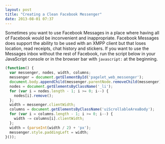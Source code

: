 ```yaml
---
layout: post
title: "Creating a Clean Facebook Messenger"
date: 2013-08-01 07:37
---
```


Sometimes you want to use Facebook Messages in a place where having all of Facebook would be
inconvenient and inappropriate. Facebook Messages does support the ability to be used with an XMPP
client but that loses location, read receipts, chat history and stickers. If you want to use the
Messages inbox without the rest of Facebook, run the script below in your JavaScript console or in
the browser bar with `javascript:` at the beginning.

```js
(function() {
  var messenger, nodes, width, columns;
  messenger = document.getElementById('pagelet_web_messenger');
  document.body.appendChild(messenger.parentNode.removeChild(messenger));
  nodes = document.getElementsByClassName('_li');
  for (var i = nodes.length - 1; i >= 0; i--) {
    nodes[i].remove();
  };
  width = messenger.clientWidth;
  columns = document.getElementsByClassName('uiScrollableAreaBody');
  for (var i = columns.length - 1; i >= 0; i--) {
    width -= columns[i].clientWidth;
  };
  width = (parseInt(width / 2) + 'px');
  messenger.style.paddingLeft = width;
}());
```